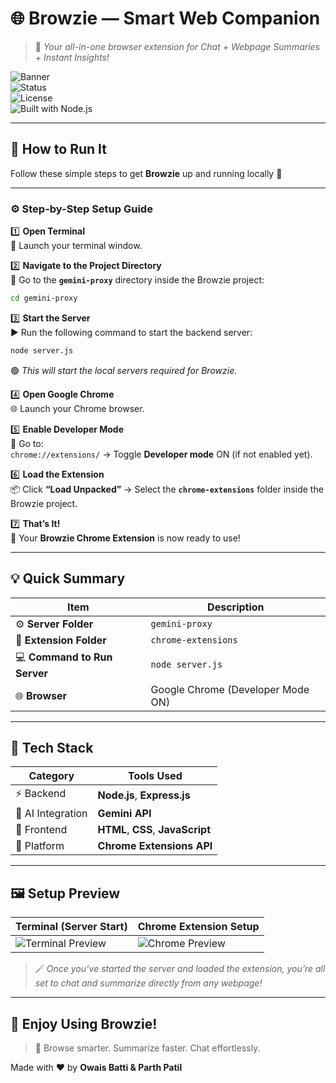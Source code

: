 # 🌐 **Browzie — Smart Web Companion**  
> 🧠 _Your all-in-one browser extension for Chat + Webpage Summaries + Instant Insights!_  

![Banner](https://img.shields.io/badge/Project-Browzie-blue?style=for-the-badge&logo=googlechrome)  
![Status](https://img.shields.io/badge/Status-Active-success?style=for-the-badge)  
![License](https://img.shields.io/badge/License-MIT-yellow?style=for-the-badge)  
![Built with Node.js](https://img.shields.io/badge/Built%20with-Node.js-green?style=for-the-badge&logo=nodedotjs)

---

## 🏁 **How to Run It**

Follow these simple steps to get **Browzie** up and running locally 🚀  

---

### ⚙️ **Step-by-Step Setup Guide**

1️⃣ **Open Terminal**  
💬 Launch your terminal window.  

2️⃣ **Navigate to the Project Directory**  
📂 Go to the **`gemini-proxy`** directory inside the Browzie project:  
```bash
cd gemini-proxy
```

3️⃣ **Start the Server**  
▶️ Run the following command to start the backend server:  
```bash
node server.js
```  
🟢 _This will start the local servers required for Browzie._

4️⃣ **Open Google Chrome**  
🌐 Launch your Chrome browser.  

5️⃣ **Enable Developer Mode**  
🧩 Go to:  
`chrome://extensions/` → Toggle **Developer mode** ON (if not enabled yet).

6️⃣ **Load the Extension**  
📦 Click **“Load Unpacked”** → Select the **`chrome-extensions`** folder inside the Browzie project.

7️⃣ **That’s It!**  
🎉 Your **Browzie Chrome Extension** is now ready to use!  

---

## 💡 **Quick Summary**
| Item | Description |
|------|--------------|
| ⚙️ **Server Folder** | `gemini-proxy` |
| 🧩 **Extension Folder** | `chrome-extensions` |
| 💻 **Command to Run Server** | `node server.js` |
| 🌐 **Browser** | Google Chrome (Developer Mode ON) |

---

## 🧭 **Tech Stack**
| Category | Tools Used |
|-----------|-------------|
| ⚡ Backend | **Node.js**, **Express.js** |
| 🧠 AI Integration | **Gemini API** |
| 💅 Frontend | **HTML**, **CSS**, **JavaScript** |
| 🧩 Platform | **Chrome Extensions API** |

---

## 🖼️ **Setup Preview**

| Terminal (Server Start) | Chrome Extension Setup |
|--------------------------|------------------------|
| ![Terminal Preview](https://img.shields.io/badge/Terminal-Running-green?style=for-the-badge&logo=gnometerminal) | ![Chrome Preview](https://img.shields.io/badge/Chrome%20Extensions-Load%20Unpacked-blue?style=for-the-badge&logo=googlechrome) |

> 🪄 _Once you’ve started the server and loaded the extension, you’re all set to chat and summarize directly from any webpage!_

---

## 💫 **Enjoy Using Browzie!**
> 🧠 Browse smarter. Summarize faster. Chat effortlessly.  

Made with ❤️ by **Owais Batti & Parth Patil**  
